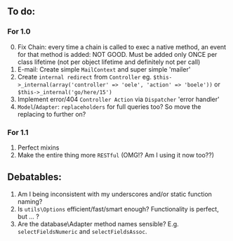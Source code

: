 
To do:
------

### For 1.0

0. Fix Chain: every time a chain is called to exec a native method, an event for that method is added: NOT GOOD. Must be added only ONCE per class lifetime (not per object lifetime and definitely not per call)
1. E-mail: Create simple `MailContext` and super simple 'mailer'
2. Create `internal redirect` from `Controller` eg. `$this->_internal(array('controller' => 'oele', 'action' => 'boele'))` or `$this->_internal('go/here/15')`
3. Implement error/404 `Controller Action` via `Dispatcher` 'error handler'
4. `Model`/`Adapter`: `replaceholders` for full queries too? So move the replacing to further on?

### For 1.1

1. Perfect mixins
2. Make the entire thing more `RESTful` (OMG!? Am I using it now too??)

Debatables:
-----------

1. Am I being inconsistent with my underscores and/or static function naming?
3. Is `utils\Options` efficient/fast/smart enough? Functionality is perfect, but ... ?
4. Are the database\Adapter method names sensible? E.g. `selectFieldsNumeric` and `selectFieldsAssoc`.
